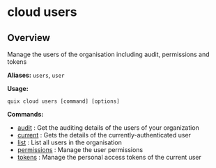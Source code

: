 # cloud users

## Overview

Manage the users of the organisation including audit, permissions and tokens

**Aliases:** `users`, `user`

**Usage:**

```
quix cloud users [command] [options]
```

**Commands:**

- [audit](audit.md) : Get the auditing details of the users of your organization
- [current](current.md) : Gets the details of the currently-authenticated user
- [list](list.md) : List all users in the organisation
- [permissions](permissions/index.md) : Manage the user permissions
- [tokens](tokens.md) : Manage the personal access tokens of the current user

